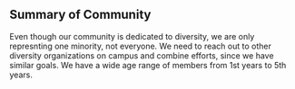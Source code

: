 ## Summary of Community

Even though our community is dedicated to diversity, we are only represnting one minority, not everyone. We need to
reach out to other diversity organizations on campus and combine efforts, since we have similar goals. We have a
wide age range of members from 1st years to 5th years.
